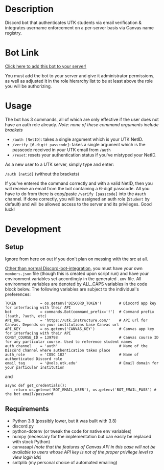 # Description
Discord bot that authenticates UTK students via email verification & integrates username enforcement on a per-server basis via Canvas name registry.

# Bot Link
[Click here to add this bot to your server!](https://discord.com/api/oauth2/authorize?client_id=936087804033781801&permissions=8&scope=bot)

You must add the bot to your server and give it administrator permissions, as well as adjusted it in the role hierarchy list to be at least above the role you will be authorizing.

# Usage
The bot has 3 commands, all of which are only effective if the user does not have an auth role already. _Note: none of these command arguments include brackets_
- `/auth [NetID]`: takes a single argument which is your UTK NetID.
- `/verify [6-digit passcode]`: takes a single argument which is the passcode received in your UTK email from `/auth`
- `/reset`: resets your authentication status if you've mistyped your NetID.

As a new user to a UTK server, simply type and enter:

`/auth [netid]` (without the brackets)

If you've entered the command correctly and with a valid NetID, then you will receive an email from the bot containing a 6-digit passcode. All you have to do from there is copy/paste `/verify [passcode]` into the `#auth` channel. If done correctly, you will be assigned an auth role (`Student` by default) and will be allowed access to the server and its privileges. Good luck!

# Development
## Setup
Ignore from here on out if you don't plan on messing with the src at all.

[Other than normal Discord-bot-integration](https://github.com/Ethan0429/utk-auth#bot-link), you must have your own `members.json` file (though this is created upon script run) and have your environment variables set accordingly in the generated `.env` file. All environment variables are denoted by ALL_CAPS variables in the code block below.
The following variables are subject to the individual's preferences:
```python3
TOKEN           = os.getenv('DISCORD_TOKEN')        # Discord app key for interfacing with their API
bot             = commands.Bot(command_prefix='!')  # Command prefix (!auth, ?auth, etc)
API_URL         = 'https://utk.instructure.com/'    # API url for Canvas. Depends on your institutions base Canvas url
API_KEY         = os.getenv('CANVAS_KEY')           # Canvas app key for interfacing with their API
CONST_COURSE_ID = 139798                            # Canvas course ID for any particular course. Used to reference student names
auth_channel    = 'auth'                            # Name of the Discord channel where authentication takes place
auth_role       = 'COSC 102'                        # Name of authenticated Discord role
email_tag       = '@vols.utk.edu'                   # Email domain for your particular institution
```
and
```python3
async def get_credentials():
    return os.getenv('BOT_EMAIL_USER'), os.getenv('BOT_EMAIL_PASS') # the bot email/password
```

## Requirements
- Python 3.8 (possibly lower, but it was built with 3.8)
- discord.py
- python-dotenv (or tweak the code for native env variables)
- numpy (necessary for the implementation but can easily be replaced with stock Python)
- canvasapi _(note that the features of Canvas API in this case will not be available to users whose API key is not of the proper privilege level to view login ids)_
- smtplib (my personal choice of automated emailing)
